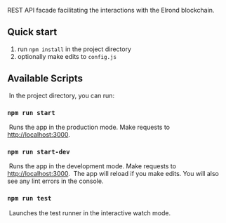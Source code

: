 REST API facade facilitating the interactions with the Elrond blockchain.

## Quick start

1. run `npm install` in the project directory
2. optionally make edits to `config.js`

## Available Scripts

​
In the project directory, you can run:
​

### `npm run start`

​
Runs the app in the production mode.
Make requests to [http://localhost:3000](http://localhost:3000).

### `npm run start-dev`

​
Runs the app in the development mode.
Make requests to [http://localhost:3000](http://localhost:3000).
​
The app will reload if you make edits.
You will also see any lint errors in the console.
​

### `npm run test`

​
Launches the test runner in the interactive watch mode.
